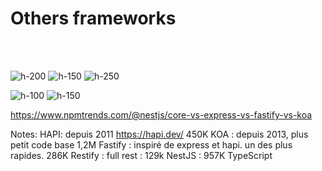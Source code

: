 <!-- .slide: class="flex-row" -->

# Others frameworks

<br><br>

![h-200](./assets/images/nest.svg)
![h-150](./assets/images/hapi.svg)
![h-250](./assets/images/koa.svg)

![h-100](./assets/images/restify.svg)
![h-150](./assets/images/fastify.svg)

https://www.npmtrends.com/@nestjs/core-vs-express-vs-fastify-vs-koa

Notes:
HAPI: depuis 2011 https://hapi.dev/ 450K
KOA : depuis 2013, plus petit code base 1,2M
Fastify : inspiré de express et hapi. un des plus rapides. 286K
Restify : full rest : 129k
NestJS : 957K TypeScript
